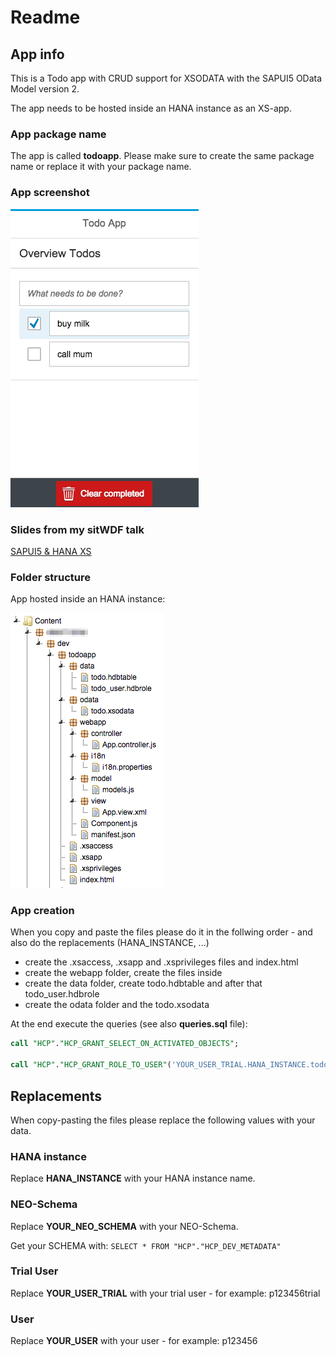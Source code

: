 # Readme

## App info
This is a Todo app with CRUD support for XSODATA with the SAPUI5 OData Model version 2.

The app needs to be hosted inside an HANA instance as an XS-app.

### App package name
The app is called **todoapp**. Please make sure to create the same package name or replace it with your package name.

### App screenshot
![Todo App Screenshot](screenshot_todo.png)

### Slides from my sitWDF talk
[SAPUI5 & HANA XS](https://github.com/denisenepraunig/sap-inside-tracks/tree/master/sitwdf-2015/slides)

### Folder structure
App hosted inside an HANA instance:

![Todo App Folder Structure](folder_structure_todo.png)

### App creation

When you copy and paste the files please do it in the follwing order - and also do the replacements (HANA_INSTANCE, ...)

* create the .xsaccess, .xsapp and .xsprivileges files and index.html
* create the webapp folder, create the files inside
* create the data folder, create todo.hdbtable and after that todo_user.hdbrole
* create the odata folder and the todo.xsodata

At the end execute the queries (see also **queries.sql** file):

```sql
call "HCP"."HCP_GRANT_SELECT_ON_ACTIVATED_OBJECTS";

call "HCP"."HCP_GRANT_ROLE_TO_USER"('YOUR_USER_TRIAL.HANA_INSTANCE.todoapp.data::todo_user','YOUR_USER');
```

## Replacements
When copy-pasting the files please replace the following values with your data.

### HANA instance
Replace **HANA_INSTANCE** with your HANA instance name.

### NEO-Schema
Replace **YOUR_NEO_SCHEMA** with your NEO-Schema.

Get your SCHEMA with: `SELECT * FROM "HCP"."HCP_DEV_METADATA"`

### Trial User
Replace **YOUR_USER_TRIAL** with your trial user - for example: p123456trial

### User
Replace **YOUR_USER** with your user - for example: p123456